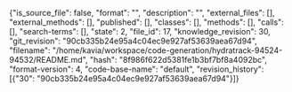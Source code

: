 {"is_source_file": false, "format": "", "description": "", "external_files": [], "external_methods": [], "published": [], "classes": [], "methods": [], "calls": [], "search-terms": [], "state": 2, "file_id": 17, "knowledge_revision": 30, "git_revision": "90cb335b24e95a4c04ec9e927af53639aea67d94", "filename": "/home/kavia/workspace/code-generation/hydratrack-94524-94532/README.md", "hash": "8f986f622d5381fe1b3bf7bf8a4092bc", "format-version": 4, "code-base-name": "default", "revision_history": [{"30": "90cb335b24e95a4c04ec9e927af53639aea67d94"}]}